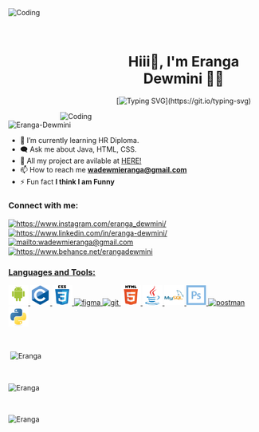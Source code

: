 <img align="left" alt="Coding" width="200" height="200" src="https://media.giphy.com/media/anywqD5u93KuCtpPfH/giphy.gif">
<br>
<br>
<br>
<h1 align="center">Hiii👋, I'm Eranga Dewmini 👩‍💻</h1>

<div align="center"> 
  
[![Typing SVG](https://readme-typing-svg.herokuapp.com?font=poppins&size=25&duration=4000&color=ebbd34&background=EB00FF00&center=true&vCenter=true&width=600&lines=I'm++Full++Stack++developer++From++Sri++Lanka...;Software+Designer...;Developer...;UI%2FUX++Designer...;Photographer...)](https://git.io/typing-svg)
</div>

<img align="right" alt="Coding" width="400" src="https://media.giphy.com/media/rqd9R3yaDy16a8kDC1/giphy.gif">

<p align="left"> <img src="https://komarev.com/ghpvc/?username=Eranga-Dewmini&label=Profile%20views&color=0e75b6&style=flat" alt="Eranga-Dewmini" /> </p>

- 🌱 I’m currently learning HR Diploma.
- 🗨️ Ask me about Java, HTML, CSS.
- 👯 All my project are avilable at [HERE!](https://github.com/Eranga-Dewmini?tab=repositories)
- 📫 How to reach me **wadewmieranga@gmail.com**
- ⚡ Fun fact **I think I am Funny**

<h3 align="left">Connect with me:</h3>

<p align="left">
<a href="https://www.linkedin.com/in/eranga-dewmini/" target="blank">
 
 <img align="center" src="https://img.icons8.com/fluent/48/000000/instagram-new.png" alt="https://www.instagram.com/eranga_dewmini/" height="40" width="40" />
  
  <img align="center" src="https://img.icons8.com/fluent/48/000000/linkedin.png" alt="https://www.linkedin.com/in/eranga-dewmini/" height="40" width="40" />
 
  <img align="center" src="https://img.icons8.com/fluency/48/000000/gmail-new.png" alt="mailto:wadewmieranga@gmail.com" height="40" width="40" />
 
  <img align="center" src="https://img.icons8.com/fluent/48/000000/behance.png" alt="https://www.behance.net/erangadewmini" height="40" width="40" />
  
 
</p>

<h3 align="left">Languages and Tools:</h3>
<p align="left"> <a href="https://developer.android.com" target="_blank" rel="noreferrer"> <img src="https://raw.githubusercontent.com/devicons/devicon/master/icons/android/android-original-wordmark.svg" alt="android" width="40" height="40"/> </a> <a href="https://www.cprogramming.com/" target="_blank" rel="noreferrer"> <img src="https://raw.githubusercontent.com/devicons/devicon/master/icons/c/c-original.svg" alt="c" width="40" height="40"/> </a> <a href="https://www.w3schools.com/css/" target="_blank" rel="noreferrer"> <img src="https://raw.githubusercontent.com/devicons/devicon/master/icons/css3/css3-original-wordmark.svg" alt="css3" width="40" height="40"/> </a> <a href="https://www.figma.com/" target="_blank" rel="noreferrer"> <img src="https://www.vectorlogo.zone/logos/figma/figma-icon.svg" alt="figma" width="40" height="40"/> </a> <a href="https://git-scm.com/" target="_blank" rel="noreferrer"> <img src="https://www.vectorlogo.zone/logos/git-scm/git-scm-icon.svg" alt="git" width="40" height="40"/> </a> <a href="https://www.w3.org/html/" target="_blank" rel="noreferrer"> <img src="https://raw.githubusercontent.com/devicons/devicon/master/icons/html5/html5-original-wordmark.svg" alt="html5" width="40" height="40"/> </a> <a href="https://www.java.com" target="_blank" rel="noreferrer"> <img src="https://raw.githubusercontent.com/devicons/devicon/master/icons/java/java-original.svg" alt="java" width="40" height="40"/> </a> <a href="https://www.mysql.com/" target="_blank" rel="noreferrer"> <img src="https://raw.githubusercontent.com/devicons/devicon/master/icons/mysql/mysql-original-wordmark.svg" alt="mysql" width="40" height="40"/> </a> <a href="https://www.photoshop.com/en" target="_blank" rel="noreferrer"> <img src="https://raw.githubusercontent.com/devicons/devicon/master/icons/photoshop/photoshop-line.svg" alt="photoshop" width="40" height="40"/> </a> <a href="https://postman.com" target="_blank" rel="noreferrer"> <img src="https://www.vectorlogo.zone/logos/getpostman/getpostman-icon.svg" alt="postman" width="40" height="40"/> </a> <a href="https://www.python.org" target="_blank" rel="noreferrer"> <img src="https://raw.githubusercontent.com/devicons/devicon/master/icons/python/python-original.svg" alt="python" width="40" height="40"/> </a> </p>
<br>

<p>&nbsp;<img align="center" src="https://github-readme-stats.vercel.app/api?username=Eranga-Dewmini&show_icons=true&locale=en&layout=compact&theme=vision-friendly-dark" alt="Eranga" /></p><br>


<p><img align="center" src="https://github-readme-stats.vercel.app/api/top-langs?username=Eranga-Dewmini&show_icons=true&locale=en&layout=compact&theme=vision-friendly-dark" alt="Eranga" /></p><br>

<p><img align="center" src="https://github-readme-streak-stats.herokuapp.com/?user=Eranga-Dewmini&show_icons=true&locale=en&layout=compact&theme=vision-friendly-dark" alt="Eranga" /></p>
